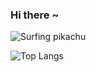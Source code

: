 ### Hi there ~ <br>

<img src="https://user-images.githubusercontent.com/1303154/88677602-1635ba80-d120-11ea-84d8-d263ba5fc3c0.gif" alt="Surfing pikachu">

![Top Langs](https://stats.cidominguez.com/api/top-langs/?username=ci-dominguez&count_private=true&layout=compact&hide=css,html)

